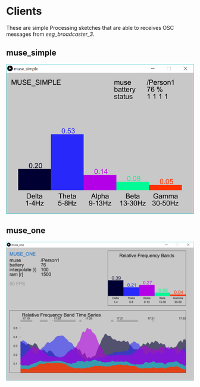 ﻿﻿﻿﻿﻿﻿﻿﻿﻿﻿﻿﻿﻿﻿﻿﻿﻿﻿﻿﻿﻿﻿﻿
# Clients

These are simple Processing sketches that are able to receives OSC messages from *eeg\_broadcaster\_3*.

## muse_simple
<img src="https://raw.githubusercontent.com/evsc/eegOSCworkshop/master/clients/_imgs/processing_muse_simple.png"/>

## muse_one
<img src="https://raw.githubusercontent.com/evsc/eegOSCworkshop/master/clients/_imgs/processing_muse_one.png"/>

































